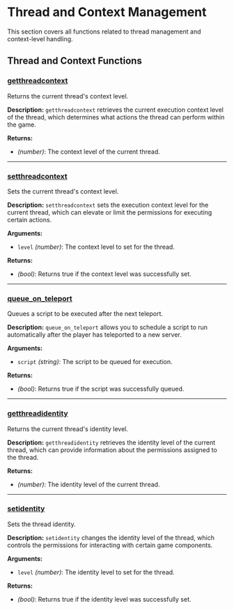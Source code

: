 # Thread and Context Management

This section covers all functions related to thread management and context-level handling.

## Thread and Context Functions

### [getthreadcontext](../examples/getthreadcontext_example.md)
Returns the current thread's context level.

**Description:**
`getthreadcontext` retrieves the current execution context level of the thread, which determines what actions the thread can perform within the game.

**Returns:**
- *(number)*: The context level of the current thread.

---

### [setthreadcontext](../examples/setthreadcontext_example.md)
Sets the current thread's context level.

**Description:**
`setthreadcontext` sets the execution context level for the current thread, which can elevate or limit the permissions for executing certain actions.

**Arguments:**
- `level` *(number)*: The context level to set for the thread.

**Returns:**
- *(bool)*: Returns true if the context level was successfully set.

---

### [queue_on_teleport](../examples/queueonteleport_example.md)
Queues a script to be executed after the next teleport.

**Description:**
`queue_on_teleport` allows you to schedule a script to run automatically after the player has teleported to a new server.

**Arguments:**
- `script` *(string)*: The script to be queued for execution.

**Returns:**
- *(bool)*: Returns true if the script was successfully queued.

---

### [getthreadidentity](../examples/getthreadidentity_example.md)
Returns the current thread's identity level.

**Description:**
`getthreadidentity` retrieves the identity level of the current thread, which can provide information about the permissions assigned to the thread.

**Returns:**
- *(number)*: The identity level of the current thread.

---

### [setidentity](../examples/setidentity_example.md)
Sets the thread identity.

**Description:**
`setidentity` changes the identity level of the thread, which controls the permissions for interacting with certain game components.

**Arguments:**
- `level` *(number)*: The identity level to set for the thread.

**Returns:**
- *(bool)*: Returns true if the identity level was successfully set.